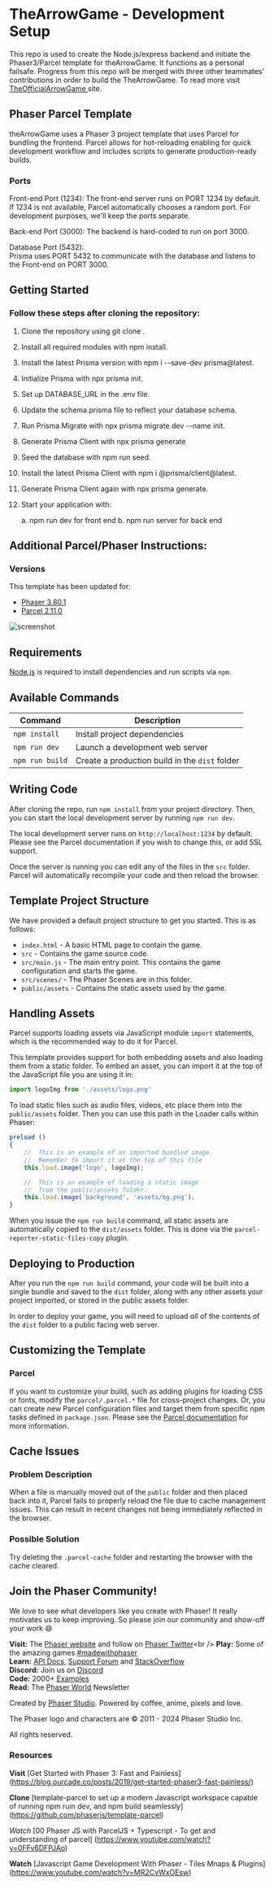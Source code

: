 
# TheArrowGame - Development Setup 
This repo is used to create the Node.js/express backend and initiate the Phaser3/Parcel template for theArrowGame. It functions as a personal failsafe. Progress from this repo will be merged with three other teammates' contributions in order to build the TheArrowGame. To read more visit [TheOfficialArrowGame ](https://github.com/JSjulio/Fullstack-Capstone-Starter-Project) site. 

## Phaser Parcel Template

theArrowGame uses a Phaser 3 project template that uses Parcel for bundling the frontend. Parcel allows for hot-reloading enabling for quick development workflow and includes scripts to generate production-ready builds.


### Ports

Front-end Port (1234): 
    The front-end server runs on PORT 1234 by default. If 1234 is not available, Parcel automatically chooses a random port. For development purposes, we'll keep the ports separate.

Back-end Port (3000): 
    The backend is hard-coded to run on port 3000.

Database Port (5432):   
    Prisma uses PORT 5432 to communicate with the database and listens to the Front-end on PORT 3000.

## Getting Started

### Follow these steps after cloning the repository:

1. Clone the repository using git clone <repository-url>.
2. Install all required modules with npm install.
3. Install the latest Prisma version with npm i --save-dev prisma@latest.
4. Initialize Prisma with npx prisma init.
5. Set up DATABASE_URL in the .env file.
6. Update the schema.prisma file to reflect your database schema.
7. Run Prisma Migrate with npx prisma migrate dev --name init.
8. Generate Prisma Client with npx prisma generate
9. Seed the database with npm run seed.
10. Install the latest Prisma Client with npm i @prisma/client@latest.
11. Generate Prisma Client again with npx prisma generate.
12. Start your application with:

    a. npm run dev for front end 
    b. npm run server for back end 

## Additional Parcel/Phaser Instructions: 

### Versions

This template has been updated for:

- [Phaser 3.80.1](https://github.com/phaserjs/phaser)
- [Parcel 2.11.0](https://github.com/parcel-bundler/parcel)

![screenshot](screenshot.png)

## Requirements

[Node.js](https://nodejs.org) is required to install dependencies and run scripts via `npm`.

## Available Commands

| Command | Description |
|---------|-------------|
| `npm install` | Install project dependencies |
| `npm run dev` | Launch a development web server |
| `npm run build` | Create a production build in the `dist` folder |

## Writing Code

After cloning the repo, run `npm install` from your project directory. Then, you can start the local development server by running `npm run dev`.

The local development server runs on `http://localhost:1234` by default. Please see the Parcel documentation if you wish to change this, or add SSL support.

Once the server is running you can edit any of the files in the `src` folder. Parcel will automatically recompile your code and then reload the browser.

## Template Project Structure

We have provided a default project structure to get you started. This is as follows:

- `index.html` - A basic HTML page to contain the game.
- `src` - Contains the game source code.
- `src/main.js` - The main entry point. This contains the game configuration and starts the game.
- `src/scenes/` - The Phaser Scenes are in this folder.
- `public/assets` - Contains the static assets used by the game.

## Handling Assets

Parcel supports loading assets via JavaScript module `import` statements, which is the recommended way to do it for Parcel.

This template provides support for both embedding assets and also loading them from a static folder. To embed an asset, you can import it at the top of the JavaScript file you are using it in:

```js
import logoImg from './assets/logo.png'
```

To load static files such as audio files, videos, etc place them into the `public/assets` folder. Then you can use this path in the Loader calls within Phaser:

```js
preload ()
{
    //  This is an example of an imported bundled image.
    //  Remember to import it at the top of this file
    this.load.image('logo', logoImg);

    //  This is an example of loading a static image
    //  from the public/assets folder:
    this.load.image('background', 'assets/bg.png');
}
```

When you issue the `npm run build` command, all static assets are automatically copied to the `dist/assets` folder. This is done via the `parcel-reporter-static-files-copy` plugin.

## Deploying to Production

After you run the `npm run build` command, your code will be built into a single bundle and saved to the `dist` folder, along with any other assets your project imported, or stored in the public assets folder.

In order to deploy your game, you will need to upload *all* of the contents of the `dist` folder to a public facing web server.

## Customizing the Template

### Parcel

If you want to customize your build, such as adding plugins for loading CSS or fonts, modify the `parcel/.parcel.*` file for cross-project changes. Or, you can create new Parcel configuration files and target them from specific npm tasks defined in `package.json`. Please see the [Parcel documentation](https://parceljs.org) for more information.

## Cache Issues

### Problem Description

When a file is manually moved out of the `public` folder and then placed back into it, Parcel fails to properly reload the file due to cache management issues. This can result in recent changes not being immediately reflected in the browser.

### Possible Solution

Try deleting the `.parcel-cache` folder and restarting the browser with the cache cleared.

## Join the Phaser Community!

We love to see what developers like you create with Phaser! It really motivates us to keep improving. So please join our community and show-off your work 😄

**Visit:** The [Phaser website](https://phaser.io) and follow on [Phaser Twitter](https://twitter.com/phaser_)<br />
**Play:** Some of the amazing games [#madewithphaser](https://twitter.com/search?q=%23madewithphaser&src=typed_query&f=live)<br />
**Learn:** [API Docs](https://newdocs.phaser.io), [Support Forum](https://phaser.discourse.group/) and [StackOverflow](https://stackoverflow.com/questions/tagged/phaser-framework)<br />
**Discord:** Join us on [Discord](https://discord.gg/phaser)<br />
**Code:** 2000+ [Examples](https://labs.phaser.io)<br />
**Read:** The [Phaser World](https://phaser.io/community/newsletter) Newsletter<br />

Created by [Phaser Studio](mailto:support@phaser.io). Powered by coffee, anime, pixels and love.

The Phaser logo and characters are &copy; 2011 - 2024 Phaser Studio Inc.

All rights reserved.


### Resources 


**Visit** [Get Started with Phaser 3: Fast and Painless] (https://blog.ourcade.co/posts/2019/get-started-phaser3-fast-painless/)


**Clone** [template-parcel to set up a modern Javascript workspace capable of running npm ruin dev, and npm build seamlessly] (https://github.com/phaserjs/template-parcel)

*Watch* [00 Phaser JS with ParcelJS + Typescript - To get and understanding of parcel] (https://www.youtube.com/watch?v=0FFv6DFPJAo)

**Watch** [Javascript Game Development With Phaser - Tiles Mnaps & Plugins] (https://www.youtube.com/watch?v=MR2CvWxOEsw)



